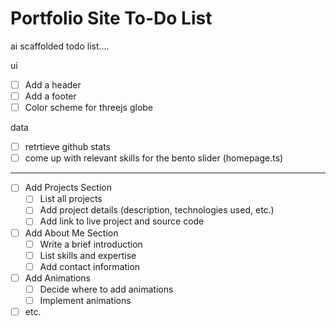 # Portfolio Site To-Do List

ai scaffolded todo list....

ui
- [ ] Add a header
- [ ] Add a footer
- [ ] Color scheme for threejs globe

data
- [ ] retrtieve github stats
- [ ] come up with relevant skills for the bento slider (homepage.ts)
_____________________

- [ ] Add Projects Section
  - [ ] List all projects
  - [ ] Add project details (description, technologies used, etc.)
  - [ ] Add link to live project and source code

- [ ] Add About Me Section
  - [ ] Write a brief introduction
  - [ ] List skills and expertise
  - [ ] Add contact information

- [ ] Add Animations
  - [ ] Decide where to add animations
  - [ ] Implement animations

- [ ] etc.